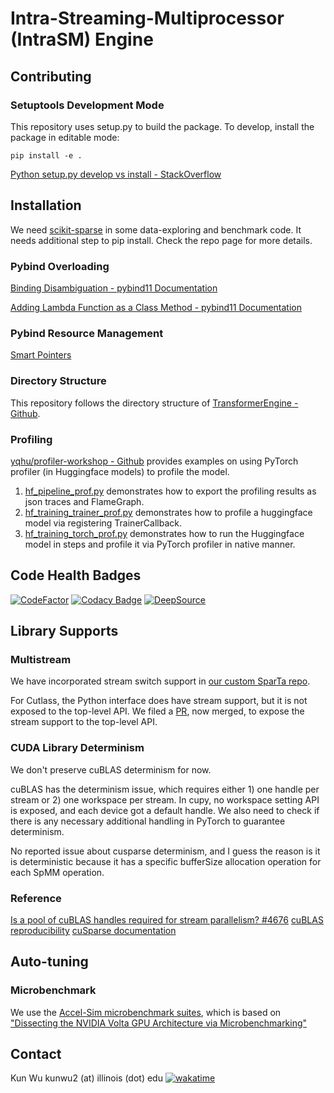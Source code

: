 # Intra-Streaming-Multiprocessor (IntraSM) Engine


## Contributing
### Setuptools Development Mode
This repository uses setup.py to build the package. To develop, install the package in editable mode:
```
pip install -e .
```

[Python setup.py develop vs install - StackOverflow](https://stackoverflow.com/a/19048754)

## Installation
We need [scikit-sparse](https://github.com/scikit-sparse/scikit-sparse/tree/master) in some data-exploring and benchmark code. It needs additional step to pip install. Check the repo page for more details.

### Pybind Overloading
[Binding Disambiguation - pybind11 Documentation](https://pybind11.readthedocs.io/en/stable/classes.html#:~:text=We%20can%20disambiguate%20by%20casting%20them%20to%20function%20pointers)

[Adding Lambda Function as a Class Method - pybind11 Documentation](https://pybind11.readthedocs.io/en/stable/classes.html#:~:text=Unfortunately%2C%20there%20is%20no%20suitable%20functionality%20in%20the%20Pet%20data%20structure%2C%20and%20it%20would%20be%20nice%20if%20we%20did%20not%20have%20to%20change%20it.)

### Pybind Resource Management
[Smart Pointers](https://pybind11.readthedocs.io/en/stable/advanced/smart_ptrs.html)

### Directory Structure
This repository follows the directory structure of [TransformerEngine - Github](https://github.com/NVIDIA/TransformerEngine/).

### Profiling
[yqhu/profiler-workshop - Github](https://github.com/yqhu/profiler-workshop) provides examples on using PyTorch profiler (in Huggingface models) to profile the model.

1. [hf_pipeline_prof.py](https://github.com/yqhu/profiler-workshop/blob/c8d4a7c30a61cc7b909d89f88f5fd36b70c55769/hf_pipeline_prof.py) demonstrates how to export the profiling results as json traces and FlameGraph.
2. [hf_training_trainer_prof.py](https://github.com/yqhu/profiler-workshop/blob/c8d4a7c30a61cc7b909d89f88f5fd36b70c55769/hf_training_trainer_prof.py) demonstrates how to profile a huggingface model via registering TrainerCallback.
3. [hf_training_torch_prof.py](https://github.com/yqhu/profiler-workshop/blob/c8d4a7c30a61cc7b909d89f88f5fd36b70c55769/hf_training_torch_prof.py) demonstrates how to run the Huggingface model in steps and profile it via PyTorch profiler in native manner.

## Code Health Badges
[![CodeFactor](https://www.codefactor.io/repository/github/k-wu/intrasm_engine/badge?s=749489c3b14056d2ece1446c9f6f3e55572069b3)](https://www.codefactor.io/repository/github/k-wu/intrasm_engine)
[![Codacy Badge](https://app.codacy.com/project/badge/Grade/efbb131ba609458c8a586ea63c2534e2)](https://app.codacy.com?utm_source=gh&utm_medium=referral&utm_content=&utm_campaign=Badge_grade)
[![DeepSource](https://app.deepsource.com/gh/K-Wu/intrasm_engine.svg/?label=active+issues&show_trend=true&token=OE3XZsUS8QPEMWILgPiJbtGG)](https://app.deepsource.com/gh/K-Wu/intrasm_engine/)

## Library Supports
### Multistream
We have incorporated stream switch support in [our custom SparTa repo](https://github.com/K-Wu/SparTA).

For Cutlass, the Python interface does have stream support, but it is not exposed to the top-level API. We filed a [PR](https://github.com/NVIDIA/cutlass/pull/1287), now merged, to expose the stream support to the top-level API.

### CUDA Library Determinism
We don't preserve cuBLAS determinism for now.

cuBLAS has the determinism issue, which requires either 1) one handle per stream or 2) one workspace per stream. In cupy, no workspace setting API is exposed, and each device got a default handle. We also need to check if there is any necessary additional handling in PyTorch to guarantee determinism.

No reported issue about cusparse determinism, and I guess the reason is it is deterministic because it has a specific bufferSize allocation operation for each SpMM operation.

### Reference
[Is a pool of cuBLAS handles required for stream parallelism? #4676](https://github.com/cupy/cupy/issues/4676)
[cuBLAS reproducibility](https://docs.nvidia.com/cuda/cublas/index.html#cublasApi_reproducibility)
[cuSparse documentation](https://docs.nvidia.com/cuda/cusparse)

## Auto-tuning
### Microbenchmark
We use the [Accel-Sim microbenchmark suites](https://github.com/accel-sim/gpu-app-collection/blob/release/src/cuda/GPU_Microbenchmark/), which is based on ["Dissecting the NVIDIA Volta GPU Architecture via Microbenchmarking"](https://arxiv.org/pdf/1804.06826.pdf)

## Contact
Kun Wu kunwu2 (at) illinois (dot) edu  [![wakatime](https://wakatime.com/badge/github/K-Wu/intrasm_engine.svg)](https://wakatime.com/badge/github/K-Wu/intrasm_engine)